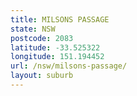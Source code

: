 ```yaml
---
title: MILSONS PASSAGE
state: NSW
postcode: 2083
latitude: -33.525322
longitude: 151.194452
url: /nsw/milsons-passage/
layout: suburb
---
```

